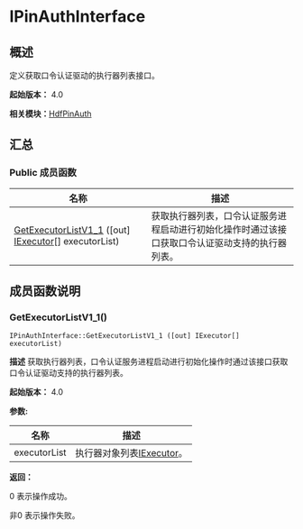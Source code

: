 # IPinAuthInterface


## 概述

定义获取口令认证驱动的执行器列表接口。

**起始版本：** 4.0

**相关模块：**[HdfPinAuth](_hdf_pin_auth_v11.md)


## 汇总


### Public 成员函数

| 名称 | 描述 | 
| -------- | -------- |
| [GetExecutorListV1_1](#getexecutorlistv1_1) ([out] [IExecutor](interface_i_executor_pinauth_v11.md)[] executorList) | 获取执行器列表，口令认证服务进程启动进行初始化操作时通过该接口获取口令认证驱动支持的执行器列表。  | 


## 成员函数说明


### GetExecutorListV1_1()

```
IPinAuthInterface::GetExecutorListV1_1 ([out] IExecutor[] executorList)
```
**描述**
获取执行器列表，口令认证服务进程启动进行初始化操作时通过该接口获取口令认证驱动支持的执行器列表。

**起始版本：** 4.0

**参数:**

| 名称 | 描述 | 
| -------- | -------- |
| executorList | 执行器对象列表[IExecutor](interface_i_executor_pinauth_v11.md)。 | 

**返回：**

0 表示操作成功。

非0 表示操作失败。
